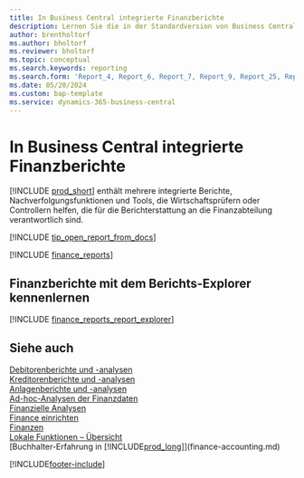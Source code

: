 ```yaml
---
title: In Business Central integrierte Finanzberichte
description: Lernen Sie die in der Standardversion von Business Central integrierten Finanzberichte kennen.
author: brentholtorf
ms.author: bholtorf
ms.reviewer: bholtorf
ms.topic: conceptual
ms.search.keywords: reporting
ms.search.form: 'Report_4, Report_6, Report_7, Report_9, Report_25, Report_38'
ms.date: 05/20/2024
ms.custom: bap-template
ms.service: dynamics-365-business-central
---
```


# <a name="built-in-finance-reports-in-business-central"></a>In Business Central integrierte Finanzberichte

[!INCLUDE [prod_short](includes/prod_short.md)] enthält mehrere integrierte Berichte, Nachverfolgungsfunktionen und Tools, die Wirtschaftsprüfern oder Controllern helfen, die für die Berichterstattung an die Finanzabteilung verantwortlich sind.

[!INCLUDE [tip_open_report_from_docs](includes/tip-open-report-from-docs.md)]

[!INCLUDE [finance_reports](includes/finance-reports-include.md)]

## <a name="explore-finance-reports-with-report-explorer"></a>Finanzberichte mit dem Berichts-Explorer kennenlernen

[!INCLUDE [finance_reports_report_explorer](includes/finance-reports-report-explorer-include.md)]

## <a name="see-also"></a>Siehe auch

[Debitorenberichte und -analysen](receivables-reports.md)  
[Kreditorenberichte und -analysen](payables-reports.md)  
[Anlagenberichte und -analysen](fa-reports.md)  
[Ad-hoc-Analysen der Finanzdaten](ad-hoc-analysis-finance.md)  
[Finanzielle Analysen](bi.md)  
[Finance einrichten](finance-setup-finance.md)  
[Finanzen](finance.md)  
[Lokale Funktionen – Übersicht](about-localization.md)  
[Buchhalter-Erfahrung in [!INCLUDE[prod_long](includes/prod_long.md)]](finance-accounting.md)  

[!INCLUDE[footer-include](includes/footer-banner.md)]
